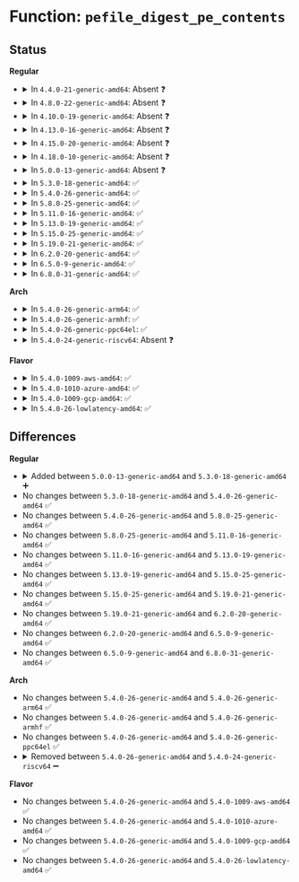 # Function: <code>pefile_digest_pe_contents</code>

## Status
<b>Regular</b>
<ul>
<li>
<details>
<summary>In <code>4.4.0-21-generic-amd64</code>: Absent ❓</summary>

```json
{
  "name": "pefile_digest_pe_contents",
  "collision_type": "Unique Static",
  "inline_type": "Full",
  "funcs": [
    {
      "addr": 18446744071582709181,
      "name": "pefile_digest_pe_contents",
      "external": false,
      "loc": "crypto/asymmetric_keys/verify_pefile.c:245",
      "file": "crypto/asymmetric_keys/verify_pefile.c",
      "inline": "not declared, inlined",
      "caller_inline": [
        "crypto/asymmetric_keys/verify_pefile.c:pefile_digest_pe"
      ],
      "caller_func": []
    }
  ],
  "symbols": []
}
```
</details>
</li>
<li>
<details>
<summary>In <code>4.8.0-22-generic-amd64</code>: Absent ❓</summary>

```json
{
  "name": "pefile_digest_pe_contents",
  "collision_type": "Unique Static",
  "inline_type": "Full",
  "funcs": [
    {
      "addr": 18446744071582987781,
      "name": "pefile_digest_pe_contents",
      "external": false,
      "loc": "crypto/asymmetric_keys/verify_pefile.c:245",
      "file": "crypto/asymmetric_keys/verify_pefile.c",
      "inline": "not declared, inlined",
      "caller_inline": [
        "crypto/asymmetric_keys/verify_pefile.c:verify_pefile_signature"
      ],
      "caller_func": []
    }
  ],
  "symbols": []
}
```
</details>
</li>
<li>
<details>
<summary>In <code>4.10.0-19-generic-amd64</code>: Absent ❓</summary>

```json
{
  "name": "pefile_digest_pe_contents",
  "collision_type": "Unique Static",
  "inline_type": "Full",
  "funcs": [
    {
      "addr": 18446744071583092341,
      "name": "pefile_digest_pe_contents",
      "external": false,
      "loc": "crypto/asymmetric_keys/verify_pefile.c:245",
      "file": "crypto/asymmetric_keys/verify_pefile.c",
      "inline": "not declared, inlined",
      "caller_inline": [
        "crypto/asymmetric_keys/verify_pefile.c:verify_pefile_signature"
      ],
      "caller_func": []
    }
  ],
  "symbols": []
}
```
</details>
</li>
<li>
<details>
<summary>In <code>4.13.0-16-generic-amd64</code>: Absent ❓</summary>

```json
{
  "name": "pefile_digest_pe_contents",
  "collision_type": "Unique Static",
  "inline_type": "Full",
  "funcs": [
    {
      "addr": 18446744071583147588,
      "name": "pefile_digest_pe_contents",
      "external": false,
      "loc": "crypto/asymmetric_keys/verify_pefile.c:245",
      "file": "crypto/asymmetric_keys/verify_pefile.c",
      "inline": "not declared, inlined",
      "caller_inline": [
        "crypto/asymmetric_keys/verify_pefile.c:pefile_digest_pe"
      ],
      "caller_func": []
    }
  ],
  "symbols": []
}
```
</details>
</li>
<li>
<details>
<summary>In <code>4.15.0-20-generic-amd64</code>: Absent ❓</summary>

```json
{
  "name": "pefile_digest_pe_contents",
  "collision_type": "Unique Static",
  "inline_type": "Full",
  "funcs": [
    {
      "addr": 18446744071583324026,
      "name": "pefile_digest_pe_contents",
      "external": false,
      "loc": "crypto/asymmetric_keys/verify_pefile.c:245",
      "file": "crypto/asymmetric_keys/verify_pefile.c",
      "inline": "not declared, inlined",
      "caller_inline": [
        "crypto/asymmetric_keys/verify_pefile.c:verify_pefile_signature"
      ],
      "caller_func": []
    }
  ],
  "symbols": []
}
```
</details>
</li>
<li>
<details>
<summary>In <code>4.18.0-10-generic-amd64</code>: Absent ❓</summary>

```json
{
  "name": "pefile_digest_pe_contents",
  "collision_type": "Unique Static",
  "inline_type": "Full",
  "funcs": [
    {
      "addr": 18446744071583532513,
      "name": "pefile_digest_pe_contents",
      "external": false,
      "loc": "crypto/asymmetric_keys/verify_pefile.c:245",
      "file": "crypto/asymmetric_keys/verify_pefile.c",
      "inline": "not declared, inlined",
      "caller_inline": [
        "crypto/asymmetric_keys/verify_pefile.c:verify_pefile_signature"
      ],
      "caller_func": []
    }
  ],
  "symbols": []
}
```
</details>
</li>
<li>
<details>
<summary>In <code>5.0.0-13-generic-amd64</code>: Absent ❓</summary>

```json
{
  "name": "pefile_digest_pe_contents",
  "collision_type": "Unique Static",
  "inline_type": "Full",
  "funcs": [
    {
      "addr": 18446744071583655954,
      "name": "pefile_digest_pe_contents",
      "external": false,
      "loc": "crypto/asymmetric_keys/verify_pefile.c:245",
      "file": "crypto/asymmetric_keys/verify_pefile.c",
      "inline": "not declared, inlined",
      "caller_inline": [
        "crypto/asymmetric_keys/verify_pefile.c:verify_pefile_signature"
      ],
      "caller_func": []
    }
  ],
  "symbols": []
}
```
</details>
</li>
<li>
<details>
<summary>In <code>5.3.0-18-generic-amd64</code>: ✅</summary>

```c
int pefile_digest_pe_contents(const void * pebuf, unsigned int pelen, struct pefile_context * ctx, struct shash_desc * desc)
```

```json
{
  "name": "pefile_digest_pe_contents",
  "collision_type": "Unique Static",
  "inline_type": "No",
  "funcs": [
    {
      "addr": 18446744071583841520,
      "name": "pefile_digest_pe_contents",
      "external": false,
      "loc": "crypto/asymmetric_keys/verify_pefile.c:241",
      "file": "crypto/asymmetric_keys/verify_pefile.c",
      "inline": "seen, unknown",
      "caller_inline": [],
      "caller_func": [
        "crypto/asymmetric_keys/verify_pefile.c:pefile_digest_pe"
      ]
    }
  ],
  "symbols": [
    {
      "addr": 18446744071583841520,
      "name": "pefile_digest_pe_contents",
      "section": ".text",
      "bind": "STB_LOCAL",
      "size": 722
    }
  ]
}
```
</details>
</li>
<li>
<details>
<summary>In <code>5.4.0-26-generic-amd64</code>: ✅</summary>

```c
int pefile_digest_pe_contents(const void * pebuf, unsigned int pelen, struct pefile_context * ctx, struct shash_desc * desc)
```

```json
{
  "name": "pefile_digest_pe_contents",
  "collision_type": "Unique Static",
  "inline_type": "No",
  "funcs": [
    {
      "addr": 18446744071583943632,
      "name": "pefile_digest_pe_contents",
      "external": false,
      "loc": "crypto/asymmetric_keys/verify_pefile.c:241",
      "file": "crypto/asymmetric_keys/verify_pefile.c",
      "inline": "seen, unknown",
      "caller_inline": [],
      "caller_func": [
        "crypto/asymmetric_keys/verify_pefile.c:pefile_digest_pe"
      ]
    }
  ],
  "symbols": [
    {
      "addr": 18446744071583943632,
      "name": "pefile_digest_pe_contents",
      "section": ".text",
      "bind": "STB_LOCAL",
      "size": 722
    }
  ]
}
```
</details>
</li>
<li>
<details>
<summary>In <code>5.8.0-25-generic-amd64</code>: ✅</summary>

```c
int pefile_digest_pe_contents(const void * pebuf, unsigned int pelen, struct pefile_context * ctx, struct shash_desc * desc)
```

```json
{
  "name": "pefile_digest_pe_contents",
  "collision_type": "Unique Static",
  "inline_type": "No",
  "funcs": [
    {
      "addr": 18446744071584336288,
      "name": "pefile_digest_pe_contents",
      "external": false,
      "loc": "crypto/asymmetric_keys/verify_pefile.c:241",
      "file": "crypto/asymmetric_keys/verify_pefile.c",
      "inline": "seen, unknown",
      "caller_inline": [],
      "caller_func": [
        "crypto/asymmetric_keys/verify_pefile.c:pefile_digest_pe"
      ]
    }
  ],
  "symbols": [
    {
      "addr": 18446744071584336288,
      "name": "pefile_digest_pe_contents",
      "section": ".text",
      "bind": "STB_LOCAL",
      "size": 722
    }
  ]
}
```
</details>
</li>
<li>
<details>
<summary>In <code>5.11.0-16-generic-amd64</code>: ✅</summary>

```c
int pefile_digest_pe_contents(const void * pebuf, unsigned int pelen, struct pefile_context * ctx, struct shash_desc * desc)
```

```json
{
  "name": "pefile_digest_pe_contents",
  "collision_type": "Unique Static",
  "inline_type": "No",
  "funcs": [
    {
      "addr": 18446744071584453888,
      "name": "pefile_digest_pe_contents",
      "external": false,
      "loc": "crypto/asymmetric_keys/verify_pefile.c:241",
      "file": "crypto/asymmetric_keys/verify_pefile.c",
      "inline": "seen, unknown",
      "caller_inline": [],
      "caller_func": [
        "crypto/asymmetric_keys/verify_pefile.c:pefile_digest_pe"
      ]
    }
  ],
  "symbols": [
    {
      "addr": 18446744071584453888,
      "name": "pefile_digest_pe_contents",
      "section": ".text",
      "bind": "STB_LOCAL",
      "size": 722
    }
  ]
}
```
</details>
</li>
<li>
<details>
<summary>In <code>5.13.0-19-generic-amd64</code>: ✅</summary>

```c
int pefile_digest_pe_contents(const void * pebuf, unsigned int pelen, struct pefile_context * ctx, struct shash_desc * desc)
```

```json
{
  "name": "pefile_digest_pe_contents",
  "collision_type": "Unique Static",
  "inline_type": "No",
  "funcs": [
    {
      "addr": 18446744071584489008,
      "name": "pefile_digest_pe_contents",
      "external": false,
      "loc": "crypto/asymmetric_keys/verify_pefile.c:241",
      "file": "crypto/asymmetric_keys/verify_pefile.c",
      "inline": "seen, unknown",
      "caller_inline": [],
      "caller_func": [
        "crypto/asymmetric_keys/verify_pefile.c:pefile_digest_pe"
      ]
    }
  ],
  "symbols": [
    {
      "addr": 18446744071584489008,
      "name": "pefile_digest_pe_contents",
      "section": ".text",
      "bind": "STB_LOCAL",
      "size": 694
    }
  ]
}
```
</details>
</li>
<li>
<details>
<summary>In <code>5.15.0-25-generic-amd64</code>: ✅</summary>

```c
int pefile_digest_pe_contents(const void * pebuf, unsigned int pelen, struct pefile_context * ctx, struct shash_desc * desc)
```

```json
{
  "name": "pefile_digest_pe_contents",
  "collision_type": "Unique Static",
  "inline_type": "No",
  "funcs": [
    {
      "addr": 18446744071584887360,
      "name": "pefile_digest_pe_contents",
      "external": false,
      "loc": "crypto/asymmetric_keys/verify_pefile.c:241",
      "file": "crypto/asymmetric_keys/verify_pefile.c",
      "inline": "seen, unknown",
      "caller_inline": [],
      "caller_func": [
        "crypto/asymmetric_keys/verify_pefile.c:pefile_digest_pe"
      ]
    }
  ],
  "symbols": [
    {
      "addr": 18446744071584887360,
      "name": "pefile_digest_pe_contents",
      "section": ".text",
      "bind": "STB_LOCAL",
      "size": 694
    }
  ]
}
```
</details>
</li>
<li>
<details>
<summary>In <code>5.19.0-21-generic-amd64</code>: ✅</summary>

```c
int pefile_digest_pe_contents(const void * pebuf, unsigned int pelen, struct pefile_context * ctx, struct shash_desc * desc)
```

```json
{
  "name": "pefile_digest_pe_contents",
  "collision_type": "Unique Static",
  "inline_type": "No",
  "funcs": [
    {
      "addr": 18446744071585585136,
      "name": "pefile_digest_pe_contents",
      "external": false,
      "loc": "crypto/asymmetric_keys/verify_pefile.c:241",
      "file": "crypto/asymmetric_keys/verify_pefile.c",
      "inline": "seen, unknown",
      "caller_inline": [],
      "caller_func": [
        "crypto/asymmetric_keys/verify_pefile.c:pefile_digest_pe"
      ]
    }
  ],
  "symbols": [
    {
      "addr": 18446744071585585136,
      "name": "pefile_digest_pe_contents",
      "section": ".text",
      "bind": "STB_LOCAL",
      "size": 741
    }
  ]
}
```
</details>
</li>
<li>
<details>
<summary>In <code>6.2.0-20-generic-amd64</code>: ✅</summary>

```c
int pefile_digest_pe_contents(const void * pebuf, unsigned int pelen, struct pefile_context * ctx, struct shash_desc * desc)
```

```json
{
  "name": "pefile_digest_pe_contents",
  "collision_type": "Unique Static",
  "inline_type": "No",
  "funcs": [
    {
      "addr": 18446744071586351296,
      "name": "pefile_digest_pe_contents",
      "external": false,
      "loc": "crypto/asymmetric_keys/verify_pefile.c:241",
      "file": "crypto/asymmetric_keys/verify_pefile.c",
      "inline": "seen, unknown",
      "caller_inline": [],
      "caller_func": [
        "crypto/asymmetric_keys/verify_pefile.c:pefile_digest_pe"
      ]
    }
  ],
  "symbols": [
    {
      "addr": 18446744071586351296,
      "name": "pefile_digest_pe_contents",
      "section": ".text",
      "bind": "STB_LOCAL",
      "size": 754
    }
  ]
}
```
</details>
</li>
<li>
<details>
<summary>In <code>6.5.0-9-generic-amd64</code>: ✅</summary>

```c
int pefile_digest_pe_contents(const void * pebuf, unsigned int pelen, struct pefile_context * ctx, struct shash_desc * desc)
```

```json
{
  "name": "pefile_digest_pe_contents",
  "collision_type": "Unique Static",
  "inline_type": "No",
  "funcs": [
    {
      "addr": 18446744071586597872,
      "name": "pefile_digest_pe_contents",
      "external": false,
      "loc": "crypto/asymmetric_keys/verify_pefile.c:245",
      "file": "crypto/asymmetric_keys/verify_pefile.c",
      "inline": "seen, unknown",
      "caller_inline": [],
      "caller_func": [
        "crypto/asymmetric_keys/verify_pefile.c:pefile_digest_pe"
      ]
    }
  ],
  "symbols": [
    {
      "addr": 18446744071586597872,
      "name": "pefile_digest_pe_contents",
      "section": ".text",
      "bind": "STB_LOCAL",
      "size": 754
    }
  ]
}
```
</details>
</li>
<li>
<details>
<summary>In <code>6.8.0-31-generic-amd64</code>: ✅</summary>

```c
int pefile_digest_pe_contents(const void * pebuf, unsigned int pelen, struct pefile_context * ctx, struct shash_desc * desc)
```

```json
{
  "name": "pefile_digest_pe_contents",
  "collision_type": "Unique Static",
  "inline_type": "No",
  "funcs": [
    {
      "addr": 18446744071586867216,
      "name": "pefile_digest_pe_contents",
      "external": false,
      "loc": "crypto/asymmetric_keys/verify_pefile.c:245",
      "file": "crypto/asymmetric_keys/verify_pefile.c",
      "inline": "seen, unknown",
      "caller_inline": [],
      "caller_func": [
        "crypto/asymmetric_keys/verify_pefile.c:pefile_digest_pe"
      ]
    }
  ],
  "symbols": [
    {
      "addr": 18446744071586867216,
      "name": "pefile_digest_pe_contents",
      "section": ".text",
      "bind": "STB_LOCAL",
      "size": 754
    }
  ]
}
```
</details>
</li>
</ul>
<b>Arch</b>
<ul>
<li>
<details>
<summary>In <code>5.4.0-26-generic-arm64</code>: ✅</summary>

```c
int pefile_digest_pe_contents(const void * pebuf, unsigned int pelen, struct pefile_context * ctx, struct shash_desc * desc)
```

```json
{
  "name": "pefile_digest_pe_contents",
  "collision_type": "Unique Static",
  "inline_type": "No",
  "funcs": [
    {
      "addr": 18446603336495763776,
      "name": "pefile_digest_pe_contents",
      "external": false,
      "loc": "crypto/asymmetric_keys/verify_pefile.c:241",
      "file": "crypto/asymmetric_keys/verify_pefile.c",
      "inline": "seen, unknown",
      "caller_inline": [],
      "caller_func": [
        "crypto/asymmetric_keys/verify_pefile.c:pefile_digest_pe"
      ]
    }
  ],
  "symbols": [
    {
      "addr": 18446603336495763776,
      "name": "pefile_digest_pe_contents",
      "section": ".text",
      "bind": "STB_LOCAL",
      "size": 712
    }
  ]
}
```
</details>
</li>
<li>
<details>
<summary>In <code>5.4.0-26-generic-armhf</code>: ✅</summary>

```c
int pefile_digest_pe_contents(const void * pebuf, unsigned int pelen, struct pefile_context * ctx, struct shash_desc * desc)
```

```json
{
  "name": "pefile_digest_pe_contents",
  "collision_type": "Unique Static",
  "inline_type": "No",
  "funcs": [
    {
      "addr": 3229115992,
      "name": "pefile_digest_pe_contents",
      "external": false,
      "loc": "crypto/asymmetric_keys/verify_pefile.c:241",
      "file": "crypto/asymmetric_keys/verify_pefile.c",
      "inline": "seen, unknown",
      "caller_inline": [],
      "caller_func": [
        "crypto/asymmetric_keys/verify_pefile.c:verify_pefile_signature"
      ]
    }
  ],
  "symbols": [
    {
      "addr": 3229115992,
      "name": "pefile_digest_pe_contents",
      "section": ".text",
      "bind": "STB_LOCAL",
      "size": 764
    }
  ]
}
```
</details>
</li>
<li>
<details>
<summary>In <code>5.4.0-26-generic-ppc64el</code>: ✅</summary>

```c
int pefile_digest_pe_contents(const void * pebuf, unsigned int pelen, struct pefile_context * ctx, struct shash_desc * desc)
```

```json
{
  "name": "pefile_digest_pe_contents",
  "collision_type": "Unique Static",
  "inline_type": "No",
  "funcs": [
    {
      "addr": 13835058055289933600,
      "name": "pefile_digest_pe_contents",
      "external": false,
      "loc": "crypto/asymmetric_keys/verify_pefile.c:241",
      "file": "crypto/asymmetric_keys/verify_pefile.c",
      "inline": "seen, unknown",
      "caller_inline": [],
      "caller_func": [
        "crypto/asymmetric_keys/verify_pefile.c:pefile_digest_pe"
      ]
    }
  ],
  "symbols": [
    {
      "addr": 13835058055289933600,
      "name": "pefile_digest_pe_contents",
      "section": ".text",
      "bind": "STB_LOCAL",
      "size": 1276
    }
  ]
}
```
</details>
</li>
<li>
<details>
<summary>In <code>5.4.0-24-generic-riscv64</code>: Absent ❓</summary>

```json
{
  "name": "pefile_digest_pe_contents",
  "collision_type": "Unique Static",
  "inline_type": "Full",
  "funcs": [
    {
      "addr": 18446743936274911206,
      "name": "pefile_digest_pe_contents",
      "external": false,
      "loc": "crypto/asymmetric_keys/verify_pefile.c:241",
      "file": "crypto/asymmetric_keys/verify_pefile.c",
      "inline": "not declared, inlined",
      "caller_inline": [
        "crypto/asymmetric_keys/verify_pefile.c:verify_pefile_signature"
      ],
      "caller_func": []
    }
  ],
  "symbols": []
}
```
</details>
</li>
</ul>
<b>Flavor</b>
<ul>
<li>
<details>
<summary>In <code>5.4.0-1009-aws-amd64</code>: ✅</summary>

```c
int pefile_digest_pe_contents(const void * pebuf, unsigned int pelen, struct pefile_context * ctx, struct shash_desc * desc)
```

```json
{
  "name": "pefile_digest_pe_contents",
  "collision_type": "Unique Static",
  "inline_type": "No",
  "funcs": [
    {
      "addr": 18446744071583912368,
      "name": "pefile_digest_pe_contents",
      "external": false,
      "loc": "crypto/asymmetric_keys/verify_pefile.c:241",
      "file": "crypto/asymmetric_keys/verify_pefile.c",
      "inline": "seen, unknown",
      "caller_inline": [],
      "caller_func": [
        "crypto/asymmetric_keys/verify_pefile.c:pefile_digest_pe"
      ]
    }
  ],
  "symbols": [
    {
      "addr": 18446744071583912368,
      "name": "pefile_digest_pe_contents",
      "section": ".text",
      "bind": "STB_LOCAL",
      "size": 722
    }
  ]
}
```
</details>
</li>
<li>
<details>
<summary>In <code>5.4.0-1010-azure-amd64</code>: ✅</summary>

```c
int pefile_digest_pe_contents(const void * pebuf, unsigned int pelen, struct pefile_context * ctx, struct shash_desc * desc)
```

```json
{
  "name": "pefile_digest_pe_contents",
  "collision_type": "Unique Static",
  "inline_type": "No",
  "funcs": [
    {
      "addr": 18446744071583849424,
      "name": "pefile_digest_pe_contents",
      "external": false,
      "loc": "crypto/asymmetric_keys/verify_pefile.c:241",
      "file": "crypto/asymmetric_keys/verify_pefile.c",
      "inline": "seen, unknown",
      "caller_inline": [],
      "caller_func": [
        "crypto/asymmetric_keys/verify_pefile.c:pefile_digest_pe"
      ]
    }
  ],
  "symbols": [
    {
      "addr": 18446744071583849424,
      "name": "pefile_digest_pe_contents",
      "section": ".text",
      "bind": "STB_LOCAL",
      "size": 722
    }
  ]
}
```
</details>
</li>
<li>
<details>
<summary>In <code>5.4.0-1009-gcp-amd64</code>: ✅</summary>

```c
int pefile_digest_pe_contents(const void * pebuf, unsigned int pelen, struct pefile_context * ctx, struct shash_desc * desc)
```

```json
{
  "name": "pefile_digest_pe_contents",
  "collision_type": "Unique Static",
  "inline_type": "No",
  "funcs": [
    {
      "addr": 18446744071583896128,
      "name": "pefile_digest_pe_contents",
      "external": false,
      "loc": "crypto/asymmetric_keys/verify_pefile.c:241",
      "file": "crypto/asymmetric_keys/verify_pefile.c",
      "inline": "seen, unknown",
      "caller_inline": [],
      "caller_func": [
        "crypto/asymmetric_keys/verify_pefile.c:pefile_digest_pe"
      ]
    }
  ],
  "symbols": [
    {
      "addr": 18446744071583896128,
      "name": "pefile_digest_pe_contents",
      "section": ".text",
      "bind": "STB_LOCAL",
      "size": 722
    }
  ]
}
```
</details>
</li>
<li>
<details>
<summary>In <code>5.4.0-26-lowlatency-amd64</code>: ✅</summary>

```c
int pefile_digest_pe_contents(const void * pebuf, unsigned int pelen, struct pefile_context * ctx, struct shash_desc * desc)
```

```json
{
  "name": "pefile_digest_pe_contents",
  "collision_type": "Unique Static",
  "inline_type": "No",
  "funcs": [
    {
      "addr": 18446744071583997168,
      "name": "pefile_digest_pe_contents",
      "external": false,
      "loc": "crypto/asymmetric_keys/verify_pefile.c:241",
      "file": "crypto/asymmetric_keys/verify_pefile.c",
      "inline": "seen, unknown",
      "caller_inline": [],
      "caller_func": [
        "crypto/asymmetric_keys/verify_pefile.c:pefile_digest_pe"
      ]
    }
  ],
  "symbols": [
    {
      "addr": 18446744071583997168,
      "name": "pefile_digest_pe_contents",
      "section": ".text",
      "bind": "STB_LOCAL",
      "size": 722
    }
  ]
}
```
</details>
</li>
</ul>

## Differences
<b>Regular</b>
<ul>
<li>
<details>
<summary>Added between <code>5.0.0-13-generic-amd64</code> and <code>5.3.0-18-generic-amd64</code> ➕</summary>

```c
int pefile_digest_pe_contents(const void * pebuf, unsigned int pelen, struct pefile_context * ctx, struct shash_desc * desc)
```
</details>
</li>
<li>
No changes between <code>5.3.0-18-generic-amd64</code> and <code>5.4.0-26-generic-amd64</code> ✅
</li>
<li>
No changes between <code>5.4.0-26-generic-amd64</code> and <code>5.8.0-25-generic-amd64</code> ✅
</li>
<li>
No changes between <code>5.8.0-25-generic-amd64</code> and <code>5.11.0-16-generic-amd64</code> ✅
</li>
<li>
No changes between <code>5.11.0-16-generic-amd64</code> and <code>5.13.0-19-generic-amd64</code> ✅
</li>
<li>
No changes between <code>5.13.0-19-generic-amd64</code> and <code>5.15.0-25-generic-amd64</code> ✅
</li>
<li>
No changes between <code>5.15.0-25-generic-amd64</code> and <code>5.19.0-21-generic-amd64</code> ✅
</li>
<li>
No changes between <code>5.19.0-21-generic-amd64</code> and <code>6.2.0-20-generic-amd64</code> ✅
</li>
<li>
No changes between <code>6.2.0-20-generic-amd64</code> and <code>6.5.0-9-generic-amd64</code> ✅
</li>
<li>
No changes between <code>6.5.0-9-generic-amd64</code> and <code>6.8.0-31-generic-amd64</code> ✅
</li>
</ul>
<b>Arch</b>
<ul>
<li>
No changes between <code>5.4.0-26-generic-amd64</code> and <code>5.4.0-26-generic-arm64</code> ✅
</li>
<li>
No changes between <code>5.4.0-26-generic-amd64</code> and <code>5.4.0-26-generic-armhf</code> ✅
</li>
<li>
No changes between <code>5.4.0-26-generic-amd64</code> and <code>5.4.0-26-generic-ppc64el</code> ✅
</li>
<li>
<details>
<summary>Removed between <code>5.4.0-26-generic-amd64</code> and <code>5.4.0-24-generic-riscv64</code> ➖</summary>

```c
int pefile_digest_pe_contents(const void * pebuf, unsigned int pelen, struct pefile_context * ctx, struct shash_desc * desc)
```
</details>
</li>
</ul>
<b>Flavor</b>
<ul>
<li>
No changes between <code>5.4.0-26-generic-amd64</code> and <code>5.4.0-1009-aws-amd64</code> ✅
</li>
<li>
No changes between <code>5.4.0-26-generic-amd64</code> and <code>5.4.0-1010-azure-amd64</code> ✅
</li>
<li>
No changes between <code>5.4.0-26-generic-amd64</code> and <code>5.4.0-1009-gcp-amd64</code> ✅
</li>
<li>
No changes between <code>5.4.0-26-generic-amd64</code> and <code>5.4.0-26-lowlatency-amd64</code> ✅
</li>
</ul>

